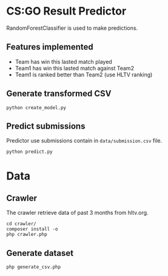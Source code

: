 # CS:GO Result Predictor

RandomForestClassifier is used to make predictions.

## Features implemented

* Team has win this lasted match played
* Team1 has win this lasted match against Team2
* Team1 is ranked better than Team2 (use HLTV ranking)

## Generate transformed CSV

```
python create_model.py
```

## Predict submissions

Predictor use submissions contain in `data/submission.csv` file.

```
python predict.py
```

# Data

## Crawler

The crawler retrieve data of past 3 months from hltv.org.

```
cd crawler/
composer install -o
php crawler.php
```

## Generate dataset

```
php generate_csv.php
```
